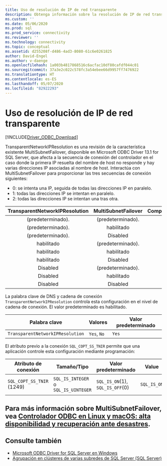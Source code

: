 ```yaml
---
title: Uso de resolución de IP de red transparente
description: Obtenga información sobre la resolución de IP de red transparente en el controlador ODBC para SQL Server y cómo ello afecta a la característica MultiSubnetFailover.
ms.custom: ''
ms.date: 05/06/2020
ms.prod: sql
ms.prod_service: connectivity
ms.reviewer: ''
ms.technology: connectivity
ms.topic: conceptual
ms.assetid: d255208f-d486-4ad3-8080-61c6e0261825
author: David-Engel
ms.author: v-daenge
ms.openlocfilehash: 1a003b4817868516c6acfac10df80cafdf044c01
ms.sourcegitcommit: 37a3e2c022c578fc3a54ebee66d9957ff7476922
ms.translationtype: HT
ms.contentlocale: es-ES
ms.lasthandoff: 05/07/2020
ms.locfileid: "82922293"
---
```

# <a name="using-transparent-network-ip-resolution"></a>Uso de resolución de IP de red transparente
[!INCLUDE[Driver_ODBC_Download](../../includes/driver_odbc_download.md)]

TransparentNetworkIPResolution es una revisión de la característica existente MultiSubnetFailover, disponible en Microsoft ODBC Driver 13.1 for SQL Server, que afecta a la secuencia de conexión del controlador en el caso donde la primera IP resuelta del nombre de host no responde y hay varias direcciones IP asociadas al nombre de host. Interactúa con MultiSubnetFailover para proporcionar las tres secuencias de conexión siguientes:

* 0: se intenta una IP, seguida de todas las direcciones IP en paralelo.
* 1: todas las direcciones IP se intentan en paralelo.
* 2: todas las direcciones IP se intentan una tras otra.

|TransparentNetworkIPResolution|MultiSubnetFailover|Comportamiento|
|:-:|:-:|:-:|
|(predeterminado).|(predeterminado).|0|
|(predeterminado).|habilitado|1|
|(predeterminado).|Disabled|0|
|habilitado|(predeterminado).|0|
|habilitado|habilitado|1|
|habilitado|Disabled|0|
|Disabled|(predeterminado).|2|
|Disabled|habilitado|1|
|Disabled|Disabled|2|

La palabra clave de DNS y cadena de conexión `TransparentNetworkIPResolution` controla esta configuración en el nivel de cadena de conexión. El valor predeterminado es habilitado.

Palabra clave|Valores|Valor predeterminado
-|-|-
`TransparentNetworkIPResolution`|`Yes`, `No`|`Yes`

El atributo previo a la conexión `SQL_COPT_SS_TNIR` permite que una aplicación controle esta configuración mediante programación:

Atributo de conexión|   Tamaño/Tipo|  Valor predeterminado| Value| Descripción
-|-|-|-|-
`SQL_COPT_SS_TNIR` (1249)| `SQL_IS_INTEGER` o `SQL_IS_UINTEGER`| `SQL_IS_ON`(1), `SQL_IS_OFF`(0)|`SQL_IS_ON`|Habilita o deshabilita TNIR.

<a name="for-more-information-about-multisubnetfailover-see-odbc-driver-on-linux-and-macos---high-availability-and-disaster-recovery"></a>Para más información sobre MultiSubnetFailover, vea [Controlador ODBC en Linux y macOS: alta disponibilidad y recuperación ante desastres](linux-mac/odbc-driver-on-linux-support-for-high-availability-disaster-recovery.md).
--------------------------------------------------
## <a name="see-also"></a>Consulte también  
* [Microsoft ODBC Driver for SQL Server en Windows](windows/microsoft-odbc-driver-for-sql-server-on-windows.md)
* [Agrupación en clústeres de varias subredes de SQL Server (SQL Server)](../../sql-server/failover-clusters/windows/sql-server-multi-subnet-clustering-sql-server.md)
